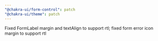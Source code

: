 ```yaml
---
"@chakra-ui/form-control": patch
"@chakra-ui/theme": patch
---
```


Fixed FormLabel margin and textAlign to support rtl; fixed form error icon margin to support rtl

